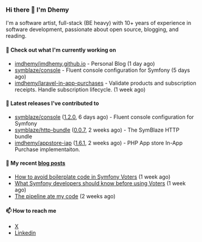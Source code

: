 ### Hi there 👋 I'm Dhemy

I'm a software artist, full-stack (BE heavy) with 10+ years of experience in software development,
passionate about open source, blogging, and reading.

#### 👷 Check out what I'm currently working on

- [imdhemy/imdhemy.github.io](https://github.com/imdhemy/imdhemy.github.io) - Personal Blog (1 day ago)
- [symblaze/console](https://github.com/symblaze/console) - Fluent console configuration for Symfony (5 days ago)
- [imdhemy/laravel-in-app-purchases](https://github.com/imdhemy/laravel-in-app-purchases) - Validate products and subscription receipts. Handle subscription lifecycle. (1 week ago)

#### 🔭 Latest releases I've contributed to

- [symblaze/console](https://github.com/symblaze/console) ([1.2.0](https://github.com/symblaze/console/releases/tag/1.2.0), 6 days ago) - Fluent console configuration for Symfony
- [symblaze/http-bundle](https://github.com/symblaze/http-bundle) ([0.0.7](https://github.com/symblaze/http-bundle/releases/tag/0.0.7), 2 weeks ago) - The SymBlaze HTTP bundle
- [imdhemy/appstore-iap](https://github.com/imdhemy/appstore-iap) ([1.6.1](https://github.com/imdhemy/appstore-iap/releases/tag/1.6.1), 2 weeks ago) - PHP App store In-App Purchase implementaiton.

#### 📜 My recent [blog posts](https://imdhemy.com/)

- [How to avoid boilerplate code in Symfony Voters](https://imdhemy.com/blog/php/how-to-avoid-boilerplate-code-in-symfony-voters.html/) (1 week ago)
- [What Symfony developers should know before using Voters](https://imdhemy.com/blog/php/what-symfony-developers-should-know-before-using-voters.html/) (1 week ago)
- [The pipeline ate my code](https://imdhemy.com/blog/generic/the-pipeline-ate-my-code.html/) (2 weeks ago)

#### 📫 How to reach me

- [X](https://twitter.com/imdhemy)
- [Linkedin](https://linkedin.com/in/imdhemy)
